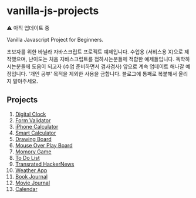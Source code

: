 # vanilla-js-projects

⚠️ 아직 업데이트 중

Vanilla Javascript Project for Beginners.  

초보자를 위한 바닐라 자바스크립트 프로젝트 예제입니다. 수업용 (서비스용 X)으로 제작했으며, 난이도는 처음 자바스크립트를 접하시는분들께 적합한 예제들입니다. 독학하시는분들께 도움이 되고자 (수업 준비하면서 겸사겸사) 앞으로 계속 업데이트 해나갈 예정입니다. '개인 공부' 목적을 제외한 사용을 금합니다. 블로그에 통째로 복붙해서 올리지 말아주세요.

## Projects

1. [Digital Clock](https://github.com/coach-oox/digital-clock)
2. [Form Validator](https://github.com/coach-oox/form-validation)
3. [iPhone Calculator]()
4. [Smart Calculator]()
5. [Drawing Board](https://github.com/coach-oox/simple-drawing-board)
6. [Mouse Over Play Board]()
7. [Momory Game]()
8. [To Do List]()
9. [Transrated HackerNews]()
10. [Weather App]()
11. [Book Journal]()
12. [Movie Journal]()
13. [Calendar]()
